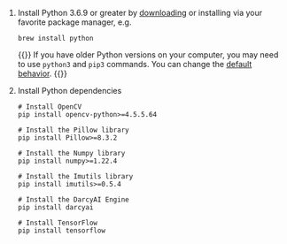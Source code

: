 [//]: # (Tab content for build.md)

1. Install Python 3.6.9 or greater by [downloading](https://www.python.org/downloads/) or
installing via your favorite package manager, e.g.
      ```shell
      brew install python
      ```

      {{<info>}}
        If you have older Python versions on your computer, you may need to use `python3` and `pip3` commands.
        You can change the [default behavior](https://osxdaily.com/2022/02/15/make-python-3-default-macos/).
      {{</info>}}

2. Install Python dependencies

    ```shell
    # Install OpenCV
    pip install opencv-python>=4.5.5.64

    # Install the Pillow library
    pip install Pillow>=8.3.2

    # Install the Numpy library
    pip install numpy>=1.22.4

    # Install the Imutils library
    pip install imutils>=0.5.4

    # Install the DarcyAI Engine
    pip install darcyai

    # Install TensorFlow
    pip install tensorflow
    ```

